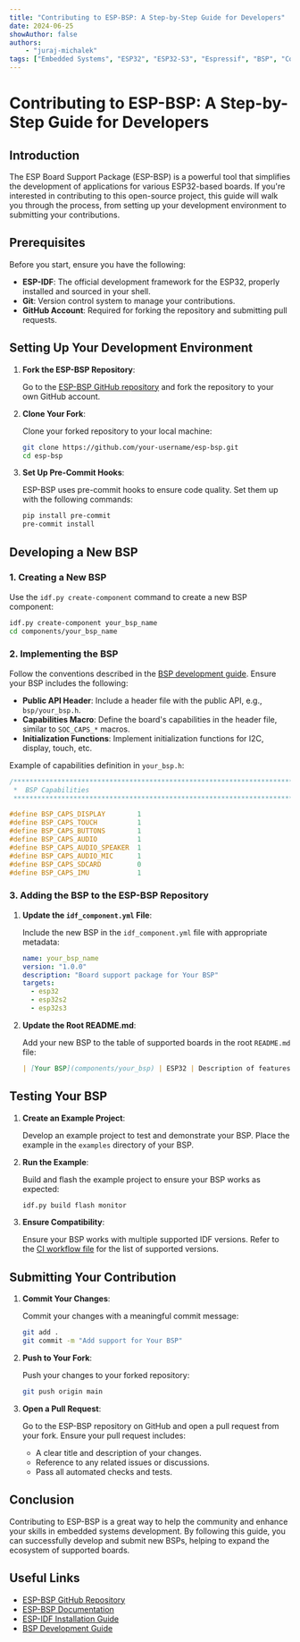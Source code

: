 ```yaml
---
title: "Contributing to ESP-BSP: A Step-by-Step Guide for Developers"
date: 2024-06-25
showAuthor: false
authors:
    - "juraj-michalek"
tags: ["Embedded Systems", "ESP32", "ESP32-S3", "Espressif", "BSP", "Contributing"]
---
```


# Contributing to ESP-BSP: A Step-by-Step Guide for Developers

## Introduction

The ESP Board Support Package (ESP-BSP) is a powerful tool that simplifies the development of applications for various ESP32-based boards. If you're interested in contributing to this open-source project, this guide will walk you through the process, from setting up your development environment to submitting your contributions.

## Prerequisites

Before you start, ensure you have the following:

- **ESP-IDF**: The official development framework for the ESP32, properly installed and sourced in your shell.
- **Git**: Version control system to manage your contributions.
- **GitHub Account**: Required for forking the repository and submitting pull requests.

## Setting Up Your Development Environment

1. **Fork the ESP-BSP Repository**:

   Go to the [ESP-BSP GitHub repository](https://github.com/espressif/esp-bsp) and fork the repository to your own GitHub account.

2. **Clone Your Fork**:

   Clone your forked repository to your local machine:

   ```bash
   git clone https://github.com/your-username/esp-bsp.git
   cd esp-bsp
   ```

3. **Set Up Pre-Commit Hooks**:

   ESP-BSP uses pre-commit hooks to ensure code quality. Set them up with the following commands:

   ```bash
   pip install pre-commit
   pre-commit install
   ```

## Developing a New BSP

### 1. Creating a New BSP

Use the `idf.py create-component` command to create a new BSP component:

```bash
idf.py create-component your_bsp_name
cd components/your_bsp_name
```

### 2. Implementing the BSP

Follow the conventions described in the [BSP development guide](https://github.com/espressif/esp-bsp/blob/master/BSP_development_guide.md). Ensure your BSP includes the following:

- **Public API Header**: Include a header file with the public API, e.g., `bsp/your_bsp.h`.
- **Capabilities Macro**: Define the board's capabilities in the header file, similar to `SOC_CAPS_*` macros.
- **Initialization Functions**: Implement initialization functions for I2C, display, touch, etc.

Example of capabilities definition in `your_bsp.h`:

```c
/**************************************************************************************************
 *  BSP Capabilities
 **************************************************************************************************/

#define BSP_CAPS_DISPLAY        1
#define BSP_CAPS_TOUCH          1
#define BSP_CAPS_BUTTONS        1
#define BSP_CAPS_AUDIO          1
#define BSP_CAPS_AUDIO_SPEAKER  1
#define BSP_CAPS_AUDIO_MIC      1
#define BSP_CAPS_SDCARD         0
#define BSP_CAPS_IMU            1
```

### 3. Adding the BSP to the ESP-BSP Repository

1. **Update the `idf_component.yml` File**:

   Include the new BSP in the `idf_component.yml` file with appropriate metadata:

   ```yaml
   name: your_bsp_name
   version: "1.0.0"
   description: "Board support package for Your BSP"
   targets:
     - esp32
     - esp32s2
     - esp32s3
   ```

2. **Update the Root README.md**:

   Add your new BSP to the table of supported boards in the root `README.md` file:

   ```markdown
   | [Your BSP](components/your_bsp) | ESP32 | Description of features | <img src="docu/pics/your_bsp.png" width="150"> |
   ```

## Testing Your BSP

1. **Create an Example Project**:

   Develop an example project to test and demonstrate your BSP. Place the example in the `examples` directory of your BSP.

2. **Run the Example**:

   Build and flash the example project to ensure your BSP works as expected:

   ```bash
   idf.py build flash monitor
   ```

3. **Ensure Compatibility**:

   Ensure your BSP works with multiple supported IDF versions. Refer to the [CI workflow file](https://github.com/espressif/esp-bsp/blob/master/.github/workflows/build_test.yml) for the list of supported versions.

## Submitting Your Contribution

1. **Commit Your Changes**:

   Commit your changes with a meaningful commit message:

   ```bash
   git add .
   git commit -m "Add support for Your BSP"
   ```

2. **Push to Your Fork**:

   Push your changes to your forked repository:

   ```bash
   git push origin main
   ```

3. **Open a Pull Request**:

   Go to the ESP-BSP repository on GitHub and open a pull request from your fork. Ensure your pull request includes:

   - A clear title and description of your changes.
   - Reference to any related issues or discussions.
   - Pass all automated checks and tests.

## Conclusion

Contributing to ESP-BSP is a great way to help the community and enhance your skills in embedded systems development. By following this guide, you can successfully develop and submit new BSPs, helping to expand the ecosystem of supported boards.

## Useful Links

- [ESP-BSP GitHub Repository](https://github.com/espressif/esp-bsp)
- [ESP-BSP Documentation](https://github.com/espressif/esp-bsp/blob/master/README.md)
- [ESP-IDF Installation Guide](https://docs.espressif.com/projects/esp-idf/en/release-v5.3/esp32/get-started/index.html)
- [BSP Development Guide](https://github.com/espressif/esp-bsp/blob/master/BSP_development_guide.md)
